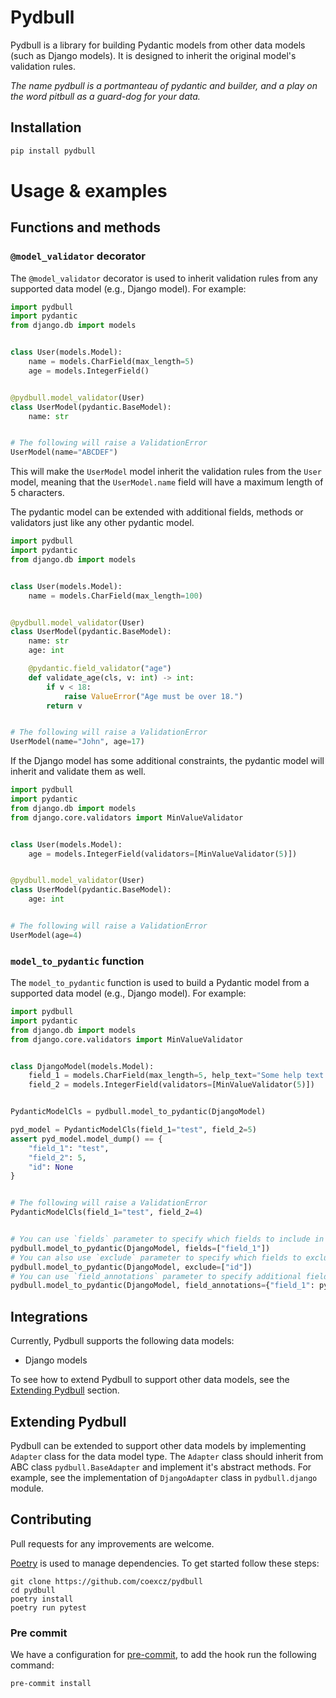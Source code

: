 # Pydbull
Pydbull is a library for building Pydantic models from other data models (such as Django models).
It is designed to inherit the original model's validation rules.

_The name pydbull is a portmanteau of _pydantic_ and _builder_, and a play on the word pitbull as a 
guard-dog for your data._


## Installation

```bash
pip install pydbull
```

# Usage & examples

## Functions and methods
### `@model_validator` decorator
The `@model_validator` decorator is used to inherit validation rules from any supported data model (e.g., Django model).
For example:
```python
import pydbull
import pydantic
from django.db import models


class User(models.Model):
    name = models.CharField(max_length=5)
    age = models.IntegerField()


@pydbull.model_validator(User)
class UserModel(pydantic.BaseModel):
    name: str


# The following will raise a ValidationError
UserModel(name="ABCDEF")
```

This will make the `UserModel` model inherit the validation rules from the `User` model, meaning that
the `UserModel.name` field will have a maximum length of 5 characters.


The pydantic model can be extended with additional fields, methods or validators just like any other pydantic model.
```python
import pydbull
import pydantic
from django.db import models


class User(models.Model):
    name = models.CharField(max_length=100)


@pydbull.model_validator(User)
class UserModel(pydantic.BaseModel):
    name: str
    age: int

    @pydantic.field_validator("age")
    def validate_age(cls, v: int) -> int:
        if v < 18:
            raise ValueError("Age must be over 18.")
        return v


# The following will raise a ValidationError
UserModel(name="John", age=17)
```

If the Django model has some additional constraints, the pydantic model will inherit and validate them as well.

```python
import pydbull
import pydantic
from django.db import models
from django.core.validators import MinValueValidator


class User(models.Model):
    age = models.IntegerField(validators=[MinValueValidator(5)])


@pydbull.model_validator(User)
class UserModel(pydantic.BaseModel):
    age: int


# The following will raise a ValidationError
UserModel(age=4)
```



### `model_to_pydantic` function
The `model_to_pydantic` function is used to build a Pydantic model from a supported data model (e.g., Django model). 
For example:
```python
import pydbull
import pydantic
from django.db import models
from django.core.validators import MinValueValidator


class DjangoModel(models.Model):
    field_1 = models.CharField(max_length=5, help_text="Some help text (will be inherited by Pydantic model)")
    field_2 = models.IntegerField(validators=[MinValueValidator(5)])


PydanticModelCls = pydbull.model_to_pydantic(DjangoModel)

pyd_model = PydanticModelCls(field_1="test", field_2=5)
assert pyd_model.model_dump() == {
    "field_1": "test",
    "field_2": 5,
    "id": None
}


# The following will raise a ValidationError
PydanticModelCls(field_1="test", field_2=4)


# You can use `fields` parameter to specify which fields to include in the Pydantic model.
pydbull.model_to_pydantic(DjangoModel, fields=["field_1"])
# You can also use `exclude` parameter to specify which fields to exclude from the Pydantic model.
pydbull.model_to_pydantic(DjangoModel, exclude=["id"])
# You can use `field_annotations` parameter to specify additional field annotations for the Pydantic model.
pydbull.model_to_pydantic(DjangoModel, field_annotations={"field_1": pydantic.Field(max_length=2, description="Some description")})
```

## Integrations
Currently, Pydbull supports the following data models:
- Django models

To see how to extend Pydbull to support other data models, see the [Extending Pydbull](#extending-pydbull) section.


## Extending Pydbull
Pydbull can be extended to support other data models by implementing `Adapter` class for the data model type.
The `Adapter` class should inherit from ABC class `pydbull.BaseAdapter` and implement it's abstract methods.
For example, see the implementation of `DjangoAdapter` class in `pydbull.django` module.


## Contributing
Pull requests for any improvements are welcome.

[Poetry](https://github.com/sdispater/poetry) is used to manage dependencies.
To get started follow these steps:

```shell
git clone https://github.com/coexcz/pydbull
cd pydbull
poetry install
poetry run pytest
```

### Pre commit

We have a configuration for
[pre-commit](https://github.com/pre-commit/pre-commit), to add the hook run the
following command:

```shell
pre-commit install
```
